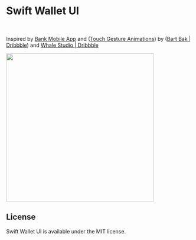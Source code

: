 # Swift Wallet UI

<br />

Inspired by [Bank Mobile App](https://dribbble.com/shots/7741285-Bank-Mobile-App) and ([Touch Gesture Animations](https://dribbble.com/shots/6713486-2-FREE-Touch-Gesture-Animations-interactions-for-after-effects)) by \([Bart Bak | Dribbble](https://dribbble.com/bartbak)) and [Whale Studio | Dribbble](https://dribbble.com/whaleby)

<img title="" src="https://github.com/srnunio/SwiftWalletUI/blob/main/preview.gif" alt="" width="400">



<br />

## License

Swift Wallet UI is available under the MIT license.
